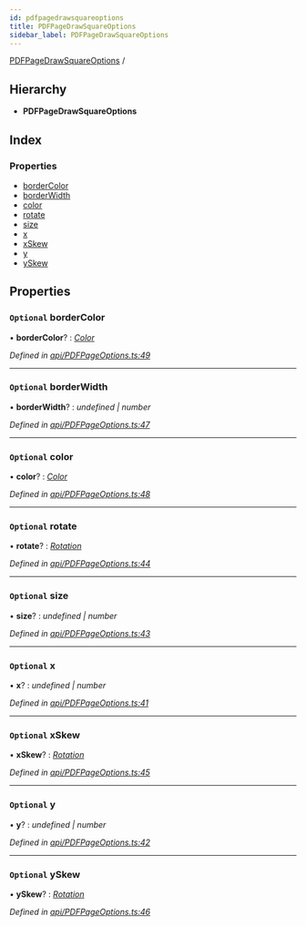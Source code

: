 ```yaml
---
id: pdfpagedrawsquareoptions
title: PDFPageDrawSquareOptions
sidebar_label: PDFPageDrawSquareOptions
---
```


[PDFPageDrawSquareOptions](pdfpagedrawsquareoptions.md) /

## Hierarchy

* **PDFPageDrawSquareOptions**

## Index

### Properties

* [borderColor](pdfpagedrawsquareoptions.md#optional-bordercolor)
* [borderWidth](pdfpagedrawsquareoptions.md#optional-borderwidth)
* [color](pdfpagedrawsquareoptions.md#optional-color)
* [rotate](pdfpagedrawsquareoptions.md#optional-rotate)
* [size](pdfpagedrawsquareoptions.md#optional-size)
* [x](pdfpagedrawsquareoptions.md#optional-x)
* [xSkew](pdfpagedrawsquareoptions.md#optional-xskew)
* [y](pdfpagedrawsquareoptions.md#optional-y)
* [ySkew](pdfpagedrawsquareoptions.md#optional-yskew)

## Properties

### `Optional` borderColor

• **borderColor**? : *[Color](../index.md#color)*

*Defined in [api/PDFPageOptions.ts:49](https://github.com/Hopding/pdf-lib-docs/blob/36487a6/pdf-lib/src/api/PDFPageOptions.ts#L49)*

___

### `Optional` borderWidth

• **borderWidth**? : *undefined | number*

*Defined in [api/PDFPageOptions.ts:47](https://github.com/Hopding/pdf-lib-docs/blob/36487a6/pdf-lib/src/api/PDFPageOptions.ts#L47)*

___

### `Optional` color

• **color**? : *[Color](../index.md#color)*

*Defined in [api/PDFPageOptions.ts:48](https://github.com/Hopding/pdf-lib-docs/blob/36487a6/pdf-lib/src/api/PDFPageOptions.ts#L48)*

___

### `Optional` rotate

• **rotate**? : *[Rotation](../index.md#rotation)*

*Defined in [api/PDFPageOptions.ts:44](https://github.com/Hopding/pdf-lib-docs/blob/36487a6/pdf-lib/src/api/PDFPageOptions.ts#L44)*

___

### `Optional` size

• **size**? : *undefined | number*

*Defined in [api/PDFPageOptions.ts:43](https://github.com/Hopding/pdf-lib-docs/blob/36487a6/pdf-lib/src/api/PDFPageOptions.ts#L43)*

___

### `Optional` x

• **x**? : *undefined | number*

*Defined in [api/PDFPageOptions.ts:41](https://github.com/Hopding/pdf-lib-docs/blob/36487a6/pdf-lib/src/api/PDFPageOptions.ts#L41)*

___

### `Optional` xSkew

• **xSkew**? : *[Rotation](../index.md#rotation)*

*Defined in [api/PDFPageOptions.ts:45](https://github.com/Hopding/pdf-lib-docs/blob/36487a6/pdf-lib/src/api/PDFPageOptions.ts#L45)*

___

### `Optional` y

• **y**? : *undefined | number*

*Defined in [api/PDFPageOptions.ts:42](https://github.com/Hopding/pdf-lib-docs/blob/36487a6/pdf-lib/src/api/PDFPageOptions.ts#L42)*

___

### `Optional` ySkew

• **ySkew**? : *[Rotation](../index.md#rotation)*

*Defined in [api/PDFPageOptions.ts:46](https://github.com/Hopding/pdf-lib-docs/blob/36487a6/pdf-lib/src/api/PDFPageOptions.ts#L46)*